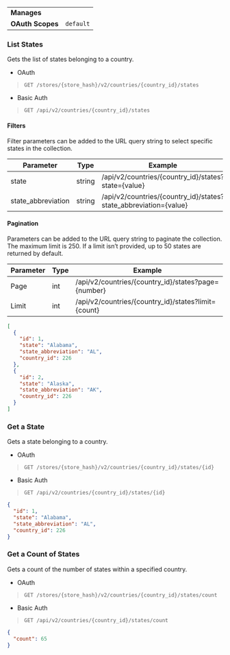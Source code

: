 |||
|---|---|
| **Manages** |
| **OAuth Scopes** | `default`

### <span class="jumptarget"> List States </span>

Gets the list of states belonging to a country.

*   OAuth
>`GET /stores/{store_hash}/v2/countries/{country_id}/states`
*   Basic Auth
>`GET /api/v2/countries/{country_id}/states`

#### <span class="jumptarget"> Filters </span>

Filter parameters can be added to the URL query string to select specific states in the collection.

| Parameter | Type | Example |
| --- | --- | --- |
| state | string | /api/v2/countries/{country_id}/states?state={value} |
| state_abbreviation | string | /api/v2/countries/{country_id}/states?state_abbreviation={value} |

#### <span class="jumptarget"> Pagination </span>

Parameters can be added to the URL query string to paginate the collection. The maximum limit is 250. If a limit isn’t provided, up to 50 states are returned by default.

| Parameter | Type | Example |
| --- | --- | --- |
| Page | int | /api/v2/countries/{country_id}/states?page={number} |
| Limit | int | /api/v2/countries/{country_id}/states?limit={count} |

```json
[
  {
    "id": 1,
    "state": "Alabama",
    "state_abbreviation": "AL",
    "country_id": 226
  },
  {
    "id": 2,
    "state": "Alaska",
    "state_abbreviation": "AK",
    "country_id": 226
  }
]
```

### <span class="jumptarget"> Get a State </span>

Gets a state belonging to a country.

*   OAuth
>`GET /stores/{store_hash}/v2/countries/{country_id}/states/{id}`
*   Basic Auth
>`GET /api/v2/countries/{country_id}/states/{id}`

```json
{
  "id": 1,
  "state": "Alabama",
  "state_abbreviation": "AL",
  "country_id": 226
}
```

### <span class="jumptarget"> Get a Count of States </span>

Gets a count of the number of states within a specified country.

*   OAuth
>`GET /stores/{store_hash}/v2/countries/{country_id}/states/count`
*   Basic Auth
>`GET /api/v2/countries/{country_id}/states/count`

```json
{
  "count": 65
}
```
